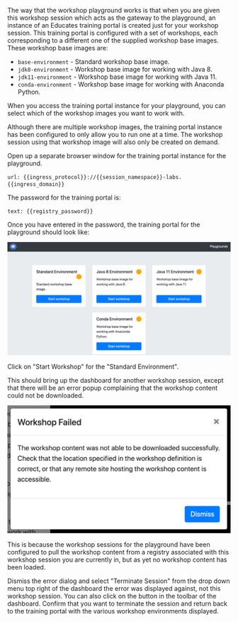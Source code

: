 The way that the workshop playground works is that when you are given this workshop session which acts as the gateway to the playground, an instance of an Educates training portal is created just for your workshop session. This training portal is configured with a set of workshops, each corresponding to a different one of the supplied workshop base images. These workshop base images are:

* ``base-environment`` - Standard workshop base image.
* ``jdk8-environment`` - Workshop base image for working with Java 8.
* ``jdk11-environment`` - Workshop base image for working with Java 11.
* ``conda-environment`` - Workshop base image for working with Anaconda Python.

When you access the training portal instance for your playground, you can select which of the workshop images you want to work with.

Although there are multiple workshop images, the training portal instance has been configured to only allow you to run one at a time. The workshop session using that workshop image will also only be created on demand.

Open up a separate browser window for the training portal instance for the playground.

```dashboard:open-url
url: {{ingress_protocol}}://{{session_namespace}}-labs.{{ingress_domain}}
```

The password for the training portal is:

```workshop:copy
text: {{registry_password}}
```

Once you have entered in the password, the training portal for the playground should look like:

![](workshop-playground-environments.png)

Click on "Start Workshop" for the "Standard Environment".

This should bring up the dashboard for another workshop session, except that there will be an error popup complaining that the workshop content could not be downloaded.

![](no-workshop-content-found.png)

This is because the workshop sessions for the playground have been configured to pull the workshop content from a registry associated with this workshop session you are currently in, but as yet no workshop content has been loaded.

Dismiss the error dialog and select "Terminate Session" from the drop down menu top right of the dashboard the error was displayed against, not this workshop session. You can also click on the <span class="fa fa-sign-out-alt"></span> button in the toolbar of the dashboard. Confirm that you want to terminate the session and return back to the training portal with the various workshop environments displayed.
